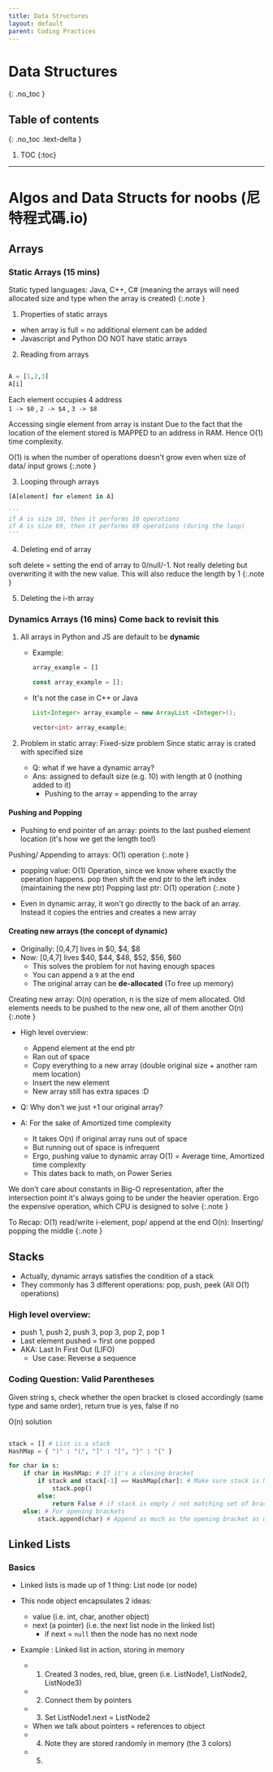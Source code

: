 ```yaml
---
title: Data Structures
layout: default
parent: Coding Practices
---
```

# Data Structures
{: .no_toc }

## Table of contents
{: .no_toc .text-delta }

1. TOC
{:toc}

---

# Algos and Data Structs for noobs (尼特程式碼.io)

## Arrays
### Static Arrays (15 mins)

Static typed languages: Java, C++, C# (meaning the arrays will need allocated size and type when the array is created)
{:.note }

1. Properties of static arrays
- when array is full = no additional element can be added
- Javascript and Python DO NOT have static arrays

2. Reading from arrays

```python

A = [1,2,3]
A[i] 

```

Each element occupies 4 address  
`1 -> $0` , `2 -> $4` , `3 -> $8`

Accessing single element from array is instant
Due to the fact that the location of the element stored is MAPPED to an address in RAM. Hence O(1) time complexity.

O(1) is when the number of operations doesn't grow even when size of data/ input grows
{:.note }

3. Looping through arrays

```python
[A[element] for element in A]

'''
if A is size 10, then it performs 10 operations
if A is size 69, then it performs 69 operations (during the loop)
'''

```

4. Deleting end of array

soft delete = setting the end of array to 0/null/-1. Not really deleting but overwriting it with the new value. This will also reduce the length by 1
{:.note }

5. Deleting the i-th array

### Dynamics Arrays (16 mins) Come back to revisit this

1. All arrays in Python and JS are default to be **dynamic**
    - Example: 
        ```python
        array_example = [] 
        ```
        
        ```javascript
        const array_example = [];
        ```

    - It's not the case in C++ or Java
        ```java
        List<Integer> array_example = new ArrayList <Integer>(); 
        ```

        ```c++
        vector<int> array_example;
        ```
2. Problem in static array: Fixed-size problem
Since static array is crated with specified size

    - Q: what if we have a dynamic array?
    - Ans: assigned to default size (e.g. 10) with length at 0 (nothing added to it)
        - Pushing to the array = appending to the array

#### Pushing and Popping
- Pushing to end pointer of an array: points to the last pushed element location (it's how we get the length too!)

Pushing/ Appending to arrays: O(1) operation
{:.note }

- popping value: O(1) Operation, since we know where exactly the operation happens. pop then shift the end ptr to the left index (maintaining the new ptr)
Popping last ptr: O(1) operation
{:.note }

- Even in dynamic array, it won't go directly to the back of an array. Instead it copies the entries and creates a new array

#### Creating new arrays (the concept of dynamic)
- Originally: [0,4,7] lives in $0, $4, $8
- Now: [0,4,7] lives $40, $44, $48, $52, $56, $60 
    - This solves the problem for not having enough spaces
    - You can append a `9` at the end
    - The original array can be **de-allocated** (To free up memory)

Creating new array: O(n) operation, n is the size of mem allocated. Old elements needs to be pushed to the new one, all of them another O(n)
{:.note }

- High level overview:
    - Append element at the end ptr 
    - Ran out of space
    - Copy everything to a new array (double original size + another ram mem location)
    - Insert the new element
    - New array still has extra spaces :D

- Q: Why don't we just +1 our original array?
- A: For the sake of Amortized time complexity
    - It takes O(n) if original array runs out of space
    - But running out of space is infrequent
    - Ergo, pushing value to dynamic array O(1) = Average time, Amortized time complexity
    - This dates back to math, on Power Series

We don't care about constants in Big-O representation, after the intersection point it's always going to be under the heavier operation. Ergo the expensive operation, which CPU is designed to solve
{:.note }

To Recap: O(1) read/write i-element, pop/ append at the end
O(n): Inserting/ popping the middle
{:.note }

## Stacks

- Actually, dynamic arrays satisfies the condition of a stack
- They commonly has 3 different operations: pop, push, peek (All O(1) operations)

### High level overview:
- push 1, push 2, push 3, pop 3, pop 2, pop 1
- Last element pushed = first one popped
- AKA: Last In First Out (LIFO)
    - Use case: Reverse a sequence

### Coding Question: Valid Parentheses

Given string s, check whether the open bracket is closed accordingly (same type and same order), return true is yes, false if no

O(n) solution

```python

stack = [] # List is a stack
HashMap = { ")" : "(", "]" : "[", "}" : "{" }

for char in s:
    if char in HashMap: # If it's a closing bracket
        if stack and stack[-1] == HashMap[char]: # Make sure stack is NON-empty (cannot add closing bracket to an empty stack) + value at top of stack is matching OPENING bracket
            stack.pop()
        else:
            return False # if stack is empty / not matching set of bracket
    else: # For opening brackets
        stack.append(char) # Append as much as the opening bracket as u want
```

## Linked Lists

### Basics
- Linked lists is made up of 1 thing: List node (or node)
- This node object encapsulates 2 ideas:
    - value (i.e. int, char, another object)
    - next (a pointer) (i.e. the next list node in the linked list)
        - if next = `null` then the node has no next node

- Example : Linked list in action, storing in memory
    - 1. Created 3 nodes, red, blue, green (i.e. ListNode1, ListNode2, ListNode3)
    - 2. Connect them by pointers
    - 3. Set ListNode1.next = ListNode2
    - When we talk about pointers = references to object
    - 4. Note they are stored randomly in memory (the 3 colors)
    - 5. 
